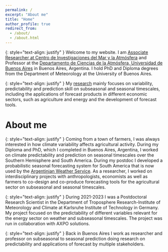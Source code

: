 ```yaml
---
permalink: /
excerpt: "About me"
title: "Home"
author_profile: true
redirect_from: 
  - /about/
  - /about.html
---
```

{: style="text-align: justify" }
Welcome to my website. I am [Associate Researcher at Centro de Investigaciones del Mar y la Atmósfera](http://www.cima.fcen.uba.ar/personal.php?p=I) and Professor at the [Departamento de Ciencias de la Atmósfera, Universidad de Buenos Aires](http://www.at.fcen.uba.ar) in Buenos Aires, Argentina. I hold PhD and Diploma degrees from the Department of Meteorology at the University of Buenos Aires.

{: style="text-align: justify" }
My [research](https://marisolosman.github.io/research/) mainly focuses on variability, predictability and prediction skill on subseasonal and seasonal timescales, including the applications of forecast products in different economic sectors, such as agriculture and energy and the development of forecast tools.

About me
======

{: style="text-align: justify" }
Coming from a town of farmers, I was always interested in how climate variability affects agricultural activity. During my Diploma and PhD, which I completed in Buenos Aires, Argentina, I worked on climate predictability and prediction on seasonal timescales over the Southern Hemisphere and South America. During my postdoc I developed a probabilistic seasonal forecasting system for South America that is now used by the [Argentinian Weather Service](https://www.crc-sas.org/en/prevision_modelo_previsao_as.php). As a researcher, I worked on interdisciplinary projects with anthropologists, economists as well as farmers to co-design and co-produce forecasting tools for the agricultural sector on subseasonal and seasonal timescales.

{: style="text-align: justify" }
During 2021-2023 I was a Postdoctoral Research Scientist in the Department of Troposphere Research-Institute of Meteorology and Climate at Karlsruhe Institute of Technology in Germany. My project focused on the predictability of different variables relevant for the energy sector on weather and subseasonal timescales. The project was run in collaboration with AXPO solutions.

{: style="text-align: justify" }
Back in Buenos Aires I work as researcher and professor on subseasonal to seasonal prediction doing research on predictability and applications of forecast by multiple stakeholders.




